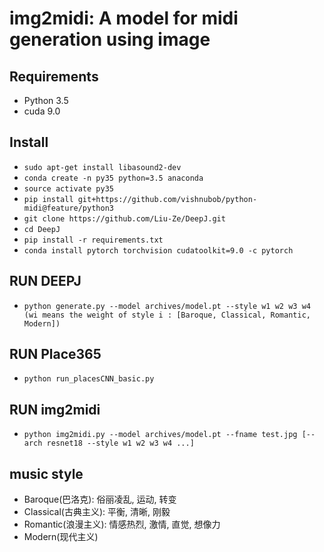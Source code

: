 # img2midi: A model for midi generation using image

## Requirements
- Python 3.5
- cuda 9.0

## Install
- `sudo apt-get install libasound2-dev`
- `conda create -n py35 python=3.5 anaconda`
- `source activate py35`
- `pip install git+https://github.com/vishnubob/python-midi@feature/python3`
- `git clone https://github.com/Liu-Ze/DeepJ.git`
- `cd DeepJ`
- `pip install -r requirements.txt`
- `conda install pytorch torchvision cudatoolkit=9.0 -c pytorch`

## RUN DEEPJ
- `python generate.py --model archives/model.pt --style w1 w2 w3 w4 (wi means the weight of style i : [Baroque, Classical, Romantic, Modern])`

## RUN Place365
- `python run_placesCNN_basic.py`

## RUN img2midi
- `python img2midi.py --model archives/model.pt --fname test.jpg [--arch resnet18 --style w1 w2 w3 w4 ...]`

## music style
- Baroque(巴洛克): 俗丽凌乱, 运动, 转变
- Classical(古典主义): 平衡, 清晰, 刚毅
- Romantic(浪漫主义): 情感热烈, 激情, 直觉, 想像力
- Modern(现代主义)

